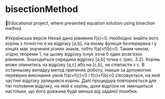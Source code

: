 # bisectionMethod
📖Educational project, where presented equation solution using bisection method.

#Українська версія
Нехай дано рівняння f(x)=0. Необхідно знайти його корінь з точністю e на відрізку [a,b], на якому функція безперервна і у кінцях має значення різних знаків, тобто  f(a)×f(b)<0. Таким чином, згідно теореми 1, на цьому відрізку існує хоча б один розв’язок рівняння.
Знаходиться середина відрізку [a,b] точка с (рис. 3.2). Корінь може опинитись на відрізку [a,с] або на [с,b], чи співпасти з с. В останньому випадку метод припиняє роботу, інакше за допомогою перевірки виконання умов f(a)×f(c)<0 і f(c)×f(b)<0 з’ясовується, на якій частині відрізку залишився корінь. Далі процедура повторюється для тієї половини відрізку, на якій є корінь, доки відрізок не зменшиться настільки, що його довжина буде менше від заданої похибки.
